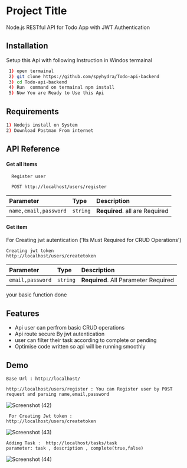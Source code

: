
# Project Title

Node.js RESTful API for Todo App with JWT Authentication

## Installation

Setup this Api with following Instruction in Windos termainal

```bash
 1) open termainal 
 2) git clone https://github.com/spyhydra/Todo-api-backend
 3) cd Todo-api-backend
 4) Run  command on termainal npm install 
 5) Now You are Ready to Use this Api 
```
## Requirements
```bash
1) Nodejs install on System
2) Download Postman From internet
 ```

 

## API Reference

#### Get all items

```http
  Register user

  POST http://localhost/users/register
```

| Parameter | Type     | Description                |
| :-------- | :------- | :------------------------- |
| `name,email,password` | `string` | **Required**. all are Required |

#### Get item
For Creating jwt autentication ('Its Must Required for CRUD Operations')
```http
Creating jwt token
http://localhost/users/createtoken
```

| Parameter | Type     | Description                       |
| :-------- | :------- | :-------------------------------- |
| `email,password`      | `string` | **Required**. All Parameter Required |

your basic function done






## Features

- Api user can perfrom basic CRUD operations
- Api route secure By jwt autentication
- user can filter their task according to complete or pending 
- Optimise code written so api will be running smoothly 


## Demo
```
Base Url : http://localhost/

http://localhost/users/register : You can Register user by POST request and parsing name,email,password
```

![Screenshot (42)](https://user-images.githubusercontent.com/49969478/233797260-c2fc66bf-f6b9-4f11-bda5-4520841c9adf.png)

```
 For Creating Jwt token :
http://localhost/users/createtoken

```

![Screenshot (43)](https://user-images.githubusercontent.com/49969478/233797506-3aa30772-d3e9-4525-9cc1-18b9afc0b8a0.png)

```
Adding Task :  http://localhost/tasks/task    
parameter: task , description , complete(true,false)

```

![Screenshot (44)](https://user-images.githubusercontent.com/49969478/233798026-5399314a-b976-4731-8760-536557cc06cb.png)








